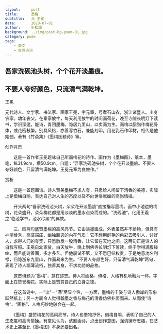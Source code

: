 ```yaml
---
layout:     post
title:      墨梅
subtitle:   元 王冕
date:       2020-07-01
author:     听松阁
background: ../img/post-bg-poem-01.jpg
category: poem
tags:
    - 美文
    - 古典诗词
---
```


## 吾家洗砚池头树，个个花开淡墨痕。

## 不要人夸好颜色，只流清气满乾坤。







王冕 

元代诗人、文学家、书法家、画家王冕，字元章，号煮石山农，浙江诸暨人。出身农家。幼年丧父，在秦家放牛，每天利用放牛的时间画荷花，晚至寺院长明灯下读书，学识深邃，能诗，青团墨梅。隐居九里山，以卖画为生。画梅以胭脂作梅花骨体，或花密枝繁，别具风格，亦善写竹石。兼能刻印，用花乳石作印材，相传是他始创。著有《竹斋集》《墨梅图题诗》等。





创作背景



　　这是一首作者王冕题咏自己所画梅花的诗作。画作为《墨梅图》，纸本，墨笔，纵31.9cm，横50.9cm。自题：“吾家洗砚池头树，个个花开淡墨痕。不要人夸好颜色，只留清气满乾坤。王冕元章为良佐作。”





赏析



　　这是一首题画诗。诗人赞美墨梅不求人夸，只愿给人间留下清香的美德，实际上是借梅自喻，表达自己对人生的态度以及不向世俗献媚的高尚情操。



　　开头两句“吾家洗砚池头树，朵朵花开淡墨痕”直接描写墨梅。画中小池边的梅树，花朵盛开，朵朵梅花都是用淡淡的墨水点染而成的。“洗砚池”，化用王羲之“临池学书，池水尽黑”的典故。



　　三、四两句盛赞墨梅的高风亮节。它由淡墨画成，外表虽然并不娇艳，但具有神清骨秀、高洁端庄、幽独超逸的内在气质；它不想用鲜艳的色彩去吸引人，讨好人，求得人们的夸奖，只愿散发一股清香，让它留在天地之间。这两句正是诗人的自我写照。王冕自幼家贫，白天放牛，晚上到佛寺长明灯下苦读，终于学得满腹经纶，而且能诗善画，多才多艺。但他屡试不第，又不愿巴结权贵，于是绝意功名利禄，归隐浙东九里山，作画易米为生。“不要人夸颜色好，只留清气满乾坤”两句，表现了诗人鄙薄流俗，独善其身，不求功勋的品格。



　　这首诗题为“墨梅”，意在述志。诗人将画格、诗格、人格有机地融为一体。字面上在赞誉梅花，实际上是赞赏自己的立身之德。



　　在这首诗中，一“淡”一“满”尽显个性，一方面，墨梅的丰姿与诗人傲岸的形象跃然纸上；另一方面令人觉得翰墨之香与梅花的清香仿佛扑面而来。从而使“诗格”、“画格”、人格巧妙地融合在一起。



　　《墨梅》盛赞梅花的高风亮节，诗人也借物抒怀，借梅自喻，表明了自己的人生态度和高尚情操。有意见认为，该题画诗，点出创作意图，强调操守志趣，在艺术史上甚至比《墨梅图》本身还要出名。
